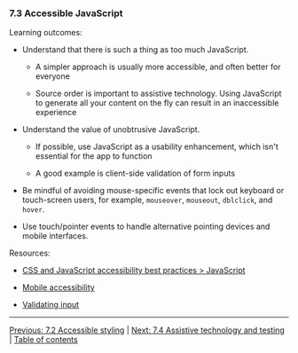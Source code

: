 ### 7.3 Accessible JavaScript

Learning outcomes:

- Understand that there is such a thing as too much JavaScript.

  - A simpler approach is usually more accessible, and often better for everyone

  - Source order is important to assistive technology. Using JavaScript to generate all your content on the fly can result in an inaccessible experience

- Understand the value of unobtrusive JavaScript.

  - If possible, use JavaScript as a usability enhancement, which isn't essential for the app to function

  - A good example is client-side validation of form inputs

- Be mindful of avoiding mouse-specific events that lock out keyboard or touch-screen users, for example, `mouseover`, `mouseout`, `dblclick`, and `hover`.

- Use touch/pointer events to handle alternative pointing devices and mobile interfaces.

Resources:

- [CSS and JavaScript accessibility best practices > JavaScript](https://developer.mozilla.org/docs/Learn/Accessibility/CSS_and_JavaScript#javascript)

- [Mobile accessibility](https://developer.mozilla.org/docs/Learn/Accessibility/Mobile)

- [Validating input](https://www.w3.org/WAI/tutorials/forms/validation/)

---

[Previous: 7.2 Accessible styling](/curriculum/2-core/4-best-practices-and-essential-tooling/7-2-accessible-styling.md) | [Next: 7.4 Assistive technology and testing](/curriculum/2-core/4-best-practices-and-essential-tooling/7-4-assistive-technology-and-testing.md) | [Table of contents](/TOC.md)
